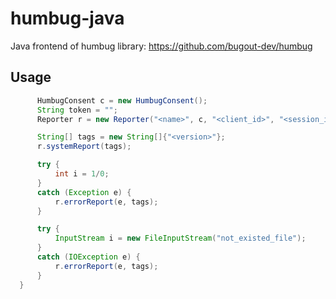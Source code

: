 # humbug-java
Java frontend of humbug library: https://github.com/bugout-dev/humbug

## Usage
```java
      HumbugConsent c = new HumbugConsent();
      String token = "";
      Reporter r = new Reporter("<name>", c, "<client_id>", "<session_id>", token);

      String[] tags = new String[]{"<version>"};
      r.systemReport(tags);

      try {
          int i = 1/0;
      }
      catch (Exception e) {
          r.errorReport(e, tags);
      }

      try {
          InputStream i = new FileInputStream("not_existed_file");
      }
      catch (IOException e) {
          r.errorReport(e, tags);
      }
  }
```
